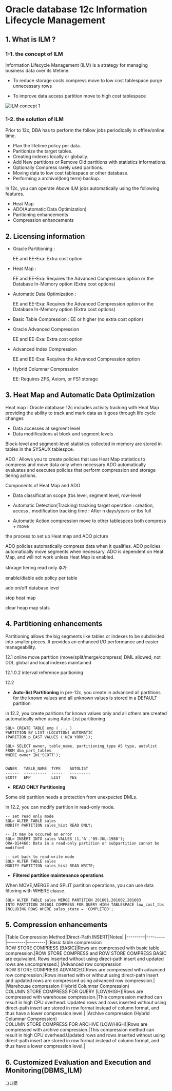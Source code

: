 # Oracle database 12c Information Lifecycle Management


## 1. What is ILM ?

### 1-1. the concept of ILM

Information Lifecycle Management (ILM) is a strategy for managing business data over its lifetime.


 - To reduce storage costs
    compress
    move to low cost tablespace
    purge unnecessary rows

 - To improve data access
    partition
    move to  high cost tablespace

![ILM concept 1](images/12c_ILM_img1.PNG)



### 1-2. the solution of ILM

Prior to 12c, DBA has to perform the follow jobs periodically in offine/online time.
 - Plan the lifetime policy per data.
 - Paritionize the target tables.
 - Creating indexes locally or globally.
 - Add New partitions or Remove Old partitions with statistics informations.
 - Optionally Compress rarely used paritions.
 - Moving data to low cost tablespace or other database.
 - Performing a archival(long term) backup.

In 12c, you can operate Above ILM jobs automatically using the following features.

 - Heat Map
 - ADO(Automatic Data Optimization)
 - Paritioning enhancements
 - Compression enhancements



## 2. Licensing information

 - Oracle Partitioning : 
 
    EE and EE-Exa: Extra cost option


 - Heat Map :

    EE and EE-Exa: Requires the Advanced Compression option or the Database In-Memory option (Extra cost options)


 - Automatic Data Optimization :

    EE and EE-Exa: Requires the Advanced Compression option or the Database In-Memory option (Extra cost options)


 - Basic Table Compression : EE or higher (no extra cost option)

 - Oracle Advanced Compression
    
    EE and EE-Exa: Extra cost option

 - Advanced Index Compression

    EE and EE-Exa: Requires the Advanced Compression option

 - Hybrid Columnar Compression

    EE: Requires ZFS, Axiom, or FS1 storage

## 3. Heat Map and Automatic Data Optimization

Heat map : Oracle database 12c includes activity tracking with Heat Map providing the ability to track and mark data as it goes through life cycle changes
 - Data accesses at segment level
 - Data modifications at block and segment levels

Block-level and segment-level statistics  collected in memory are stored in tables in the SYSAUX tablespce.

ADO : Allows you to create policies that use Heat Map statistics to compress and move data only when necessary 
ADO automatically evaluates and executes policies that perform compression and storage tiering actions.

Components of  Heat Map and ADO

 - Data classification
   scope  (tbs level, segment level, row-level
   
 - Automatic Detection(Tracking)
   tracking target operation :  creation, access , modification
   tracking time : After n days/years or tbs full


 - Automatic Action
   compression
   move to other tablespces
   both compress + move


the process to set up Heat map and ADO
picture

ADO policies automatically compress data when it qualifies.
ADO policies automatically move segments when necessary.
ADO is dependent on Heat Map, and will not work unless Heat Map is enabled.

storage tiering read only 추가

enable/diable ado policy per table

ado on/off  database level

stop heat map

clear  heap map stats



## 4. Partitioning enhancements

 Partitioning allows the big segments like tables or indexes to be subdivided into smaller pieces.
 It provides an enhanced I/O performance and easier manageability.
 



12.1
online move partition
(move/split/merge/compress)
DML allowed, not DDL
global and local indexes maintained

12.1.0.2
interval reference paritioning

12.2

 - **Auto-list Partitioning**
 in pre-12c, you create in advanced all partitions for the known values and all unknown values is stored in a DEFAULT partition


in 12.2, you create paritions for known values only and all others are created automatically when using Auto-List partitioning

```
SQL> CREATE TABLE emp ( ... )
PARTITION BY LIST (LOCATION) AUTOMATIC
(PARITION p_EAST VALUES ('NEW YORK'));

SQL> SELECT owner, table_name, partitioning_type AS type, autolist
FROM dba_part_tables
WHERE owner IN('SCOTT');


OWNER	TABLE_NAME	TYPE	AUTOLIST
------  ----------  -----   ---------
SCOTT	EMP	        LIST	YES
```

 - **READ ONLY Partitioning**

Some old partition needs a protection from unexpected DMLs.

In 12.2, you can modify partition in read-only mode.

```
-- set read only mode
SQL> ALTER TABLE sales
MODIFY PARTITION sales_hist READ ONLY;

-- it may be occured an error
SQL> INSERT INTO sales VALUES (1,'A','09-JUL-1980');
ORA-014466: Data in a read-only partition or subpartition cannot be modified

-- set back to read-write mode
SQL> ALTER TABLE sales
MODIFY PARTITION sales_hist READ WRITE;
```


 - **Filtered partition maintenance operations**
 

When MOVE,MERGE and SPLIT partition operations, you can use data filtering with WHERE clause.

```
SQL> ALTER TABLE sales MERGE PARTITION 201601,201602,201603
INTO PARTITION 2016Q1 COMPRESS FOR QUERY HIGH TABLESPACE low_cost_tbs
INCLUDING ROWS WHERE sales_state = 'COMPLETED';
```
 
## 5. Compression enhancements


|Table Compression Method|Direct-Path INSERT|Notes|
|---------|---------|---------|---------|
|Basic table compression<br/>ROW STORE COMPRESS [BASIC]|Rows are compressed with basic table compression.|ROW STORE COMPRESS and ROW STORE COMPRESS BASIC are equivalent. Rows inserted without using direct-path insert and updated rows are uncompressed.|
|Advanced row compression<br/>ROW STORE COMPRESS ADVANCED|Rows are compressed with advanced row compression.|Rows inserted with or without using direct-path insert and updated rows are compressed using advanced row compression.|
|Warehouse compression (Hybrid Columnar Compression)<br/>COLUMN STORE COMPRESS FOR QUERY [LOW/HIGH]|Rows are compressed with warehouse compression.|This compression method can result in high CPU overhead. Updated rows and rows inserted without using direct-path insert are stored in row format instead of column format, and thus have a lower compression level.|
|Archive compression (Hybrid Columnar Compression)<br/>COLUMN STORE COMPRESS FOR ARCHIVE [LOW/HIGH]|Rows are compressed with archive compression.|This compression method can result in high CPU overhead.Updated rows and rows inserted without using direct-path insert are stored in row format instead of column format, and thus have a lower compression level.|


## 6. Customized Evaluation and Execution and Monitoring(DBMS_ILM)
그대로